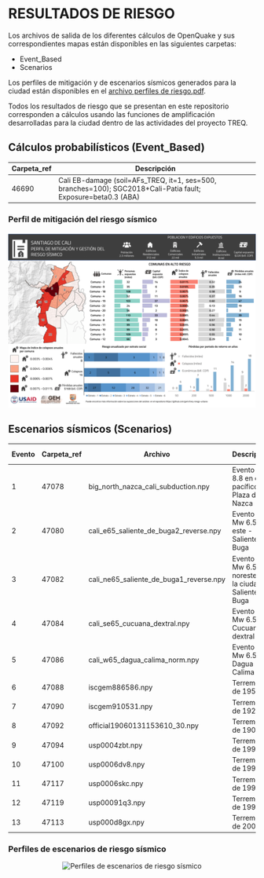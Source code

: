 # RESULTADOS DE RIESGO

Los archivos de salida de los diferentes cálculos de OpenQuake y sus correspondientes mapas están disponibles en las siguientes carpetas:
* Event_Based
* Scenarios

Los perfiles de mitigación y de escenarios sísmicos generados para la ciudad están disponibles en el [archivo perfiles de riesgo.pdf](./perfiles_de_riesgo.pdf).

Todos los resultados de riesgo que se presentan en este repositorio corresponden a cálculos usando las funciones de amplificación desarrolladas para la ciudad dentro de las actividades del proyecto TREQ.


## Cálculos probabilísticos (Event_Based)

| Carpeta_ref | Descripción                                                              |
|-------------|--------------------------------------------------------------------------|
|    46690    | Cali EB-damage (soil=AFs_TREQ, it=1, ses=500, branches=100); SGC2018+Cali-Patia fault; Exposure=beta0.3 (ABA)|

### Perfil de mitigación del riesgo sísmico
<p align="center">
  <img src="./perfil_mitigacion.png" alt="Perfiles de escenarios de riesgo" width="700">
</p>


## Escenarios sísmicos (Scenarios)

| Evento | Carpeta_ref | Archivo                                 | Descripción                                                 | Magnitud (Mw) | Profundiad (km) |
|--------|-------------|-----------------------------------------|-------------------------------------------------------------|---------------|-----------------|
|   1    |    47078    | big_north_nazca_cali_subduction.npy     | Evento Mw 8.8 en el pacífico - Plaza de Nazca               |      8.8      |        22       |
|   2    |    47080    | cali_e65_saliente_de_buga2_reverse.npy  | Evento de Mw 6.5 al este - Saliente de Buga                 |      6.5      |        10       |
|   3    |    47082    | cali_ne65_saliente_de_buga1_reverse.npy | Evento de Mw 6.5 al noreste de la ciudad - Saliente de Buga |      6.5      |        10       |
|   4    |    47084    | cali_se65_cucuana_dextral.npy           | Evento de Mw 6.5 - Cucuana dextral                          |      6.5      |        10       |
|   5    |    47086    | cali_w65_dagua_calima_norm.npy          | Evento de Mw 6.5 - Dagua Calima                             |      6.5      |        10       |
|   6    |    47088    | iscgem886586.npy                        | Terremoto de 1957                                           |      6.1      |        52       |
|   7    |    47090    | iscgem910531.npy                        | Terremoto de 1925                                           |      6.3      |        15       |
|   8    |    47092    | official19060131153610_30.npy           | Terremoto de 1906                                           |      8.8      |        20       |
|   9    |    47094    | usp0004zbt.npy                          | Terremoto de 1991                                           |      7.2      |        21       |
|   10   |    47100    | usp0006dv8.npy                          | Terremoto de 1994                                           |      6.8      |        12       |
|   11   |    47117    | usp0006skc.npy                          | Terremoto de 1995                                           |      6.4      |        73       |
|   12   |    47119    | usp00091q3.npy                          | Terremoto de 1999                                           |      6.1      |        52       |
|   13   |    47113    | usp000d8gx.npy                          | Terremoto de 2004                                           |      7.2      |        15       |

### Perfiles de escenarios de riesgo sísmico
<p align="center">
  <img src="./perfiles_escenarios.gif" alt="Perfiles de escenarios de riesgo sísmico" width="700">
</p>